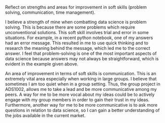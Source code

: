 Reflect on strengths and areas for improvement in soft skills (problem solving, communication, time management).

I believe a strength of mine when combatting data science is problem solving. This is because there are some problems which require unconventional solutions. This soft skill involves trial and error in some situations. For example, in a recent python notebook, one of my answers had an error message. This resulted in me to use quick thinking and to research the meaning behind the message, which led me to the correct answer. I feel that problem-solving is one of the most important aspects of data science because answers may not always be straightforward, which is evident in the example given above. 

An area of improvement in terms of soft skills is communication. This is an extremely vital area especially when working in large groups. I believe that sometimes I am too quiet when in a group setting. Thus, the group project in ADS1002, allows me to take a lead and be more communicative among my peers. A way for me to be more vocal about my ideas could be to actively engage with my group members in order to gain their trust in my ideas. Furthermore, another way for me to be more communicative is to ask more questions in relation to data science, so I can  gain a better understanding of the jobs available in the current market.
